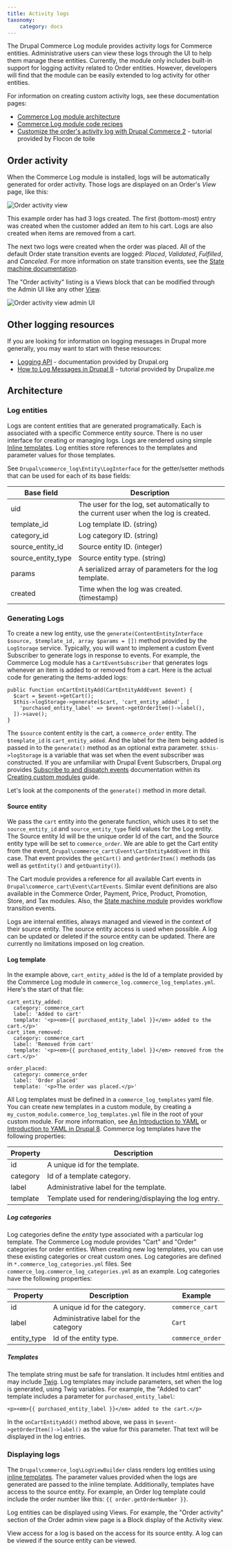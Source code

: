 ```yaml
---
title: Activity logs
taxonomy:
    category: docs
---
```


The Drupal Commerce Log module provides activity logs for Commerce entities. Administrative users can view these logs through the UI to help them manage these entities. Currently, the module only includes built-in support for logging activity related to Order entities. However, developers will find that the module can be easily extended to log activity for other entities. 

For information on creating custom activity logs, see these documentation pages:

* [Commerce Log module architecture](#architecture)
* [Commerce Log module code recipes](code-recipes)
* [Customize the order's activity log with Drupal Commerce 2] - tutorial provided by Flocon de toile


## Order activity

When the Commerce Log module is installed, logs will be automatically generated for order activity. Those logs are displayed on an Order's *View* page, like this:

![Order activity view](../images/order-activity-1.png)

This example order has had 3 logs created. The first (bottom-most) entry was created when the customer added an item to his cart. Logs are also created when items are removed from a cart. 

The next two logs were created when the order was placed. All of the default Order state transition events are logged: *Placed*, *Validated*, *Fulfilled*, and *Canceled*. For more information on state transition events, see the [State machine documentation](../../core/#state-machine).

The "Order activity" listing is a Views block that can be modified through the Admin UI like any other [View].

![Order activity view admin UI](../images/order-activity-2.png)


## Other logging resources

If you are looking for information on logging messages in Drupal more generally, you may want to start with these resources:

* [Logging API] - documentation provided by Drupal.org
* [How to Log Messages in Drupal 8] - tutorial provided by Drupalize.me


## Architecture

### Log entities

Logs are content entities that are generated programatically. Each is associated with a specific Commerce entity source. There is no user interface for creating or managing logs. Logs are rendered using simple [Inline templates]. Log entities store references to the templates and parameter values for those templates.

See `Drupal\commerce_log\Entity\LogInterface` for the getter/setter methods that can be used for each of its base fields:

| Base field         | Description |
| ------------------ | ----------- |
| uid                | The user for the log, set automatically to the current user when the log is created. |
| template_id        | Log template ID. (string) |
| category_id        | Log category ID. (string) |
| source_entity_id   | Source entity ID. (integer) |
| source_entity_type | Source entity type. (string) |
| params             | A serialized array of parameters for the log template. |
| created            | Time when the log was created. (timestamp) |


### Generating Logs

To create a new log entity, use the `generate(ContentEntityInterface $source, $template_id, array $params = [])` method provided by the `LogStorage` service. Typically, you will want to implement a custom Event Subscriber to generate logs in response to events. For example, the Commerce Log module has a `CartEventSubscriber` that generates logs whenever an item is added to or removed from a cart. Here is the actual code for generating the items-added logs:

```
public function onCartEntityAdd(CartEntityAddEvent $event) {
  $cart = $event->getCart();
  $this->logStorage->generate($cart, 'cart_entity_added', [
    'purchased_entity_label' => $event->getOrderItem()->label(),
  ])->save();
}
```

The `$source` content entity is the cart, a `commerce_order` entity. The `$template_id` is `cart_entity_added`. And the label for the item being added is passed in to the `generate()` method as an optional extra parameter. `$this->logStorage` is a variable that was set when the event subscriber was constructed. If you are unfamiliar with Drupal Event Subscrbers, Drupal.org provides [Subscribe to and dispatch events] documentation within its [Creating custom modules] guide.

Let's look at the components of the `generate()` method in more detail.

#### Source entity

We pass the `cart` entity into the generate function, which uses it to set the `source_entity_id` and `source_entity_type` field values for the Log entity. The Source entity Id will be the unique order Id of the cart, and the Source entity type will be set to `commerce_order`. We are able to get the Cart entity from the event, `Drupal\commerce_cart\Event\CartEntityAddEvent` in this case. That event provides the `getCart()` and `getOrderItem()` methods (as well as `getEntity()` and `getQuantity()`).

The Cart module provides a reference for all available Cart events in `Drupal\commerce_cart\Event\CartEvents`. Similar event definitions are also available in the Commerce Order, Payment, Price, Product, Promotion, Store, and Tax modules. Also, the [State machine module](../../core/#state-machine) provides workflow transition events.

Logs are internal entities, always managed and viewed in the context of their source entity. The source entity access is used when possible. A log can be updated or deleted if the source entity can be updated. There are currently no limitations imposed on log creation.

#### Log template

In the example above, `cart_entity_added` is the Id of a template provided by the Commerce Log module in `commerce_log.commerce_log_templates.yml`. Here's the start of that file:

```
cart_entity_added:
  category: commerce_cart
  label: 'Added to cart'
  template: '<p><em>{{ purchased_entity_label }}</em> added to the cart.</p>'
cart_item_removed:
  category: commerce_cart
  label: 'Removed from cart'
  template: '<p><em>{{ purchased_entity_label }}</em> removed from the cart.</p>'

order_placed:
  category: commerce_order
  label: 'Order placed'
  template: '<p>The order was placed.</p>'
```

All Log templates must be defined in a `commerce_log_templates` yaml file. You can create new templates in a custom module, by creating a `my_custom_module.commerce_log_templates.yml` file in the root of your custom module. For more information, see [An Introduction to YAML] or [Introduction to YAML in Drupal 8]. Commerce log templates have the following properties:

| Property     | Description |
| ------------ | ----------- |
| id           | A unique id for the template. |
| category     | Id of a template category. |
| label        | Administrative label for the template. |
| template     | Template used for rendering/displaying the log entry. |

##### Log categories

Log categories define the *entity* type associated with a particular log template. The Commerce Log module provides "Cart" and "Order" categories for order entities. When creating new log templates, you can use these existing categories or creat custom ones. Log categories are defined in `*.commerce_log_categories.yml` files. See `commerce_log.commerce_log_categories.yml` as an example. Log categories have the following properties:

| Property     | Description | Example |
| ------------ | ----------- | ------- |
| id           | A unique id for the category. | `commerce_cart` |
| label        | Administrative label for the category | `Cart`  |
| entity_type  | Id of the entity type. | `commerce_order` |

##### Templates

The template string must be safe for translation. It includes html entities and may include [Twig]. Log templates may include parameters, set when the log is generated, using Twig variables. For example, the "Added to cart" template includes a parameter for `purchased_entity_label`:

`<p><em>{{ purchased_entity_label }}</em> added to the cart.</p>`

In the `onCartEntityAdd()` method above, we pass in `$event->getOrderItem()->label()` as the value for this parameter. That text will be displayed in the log entries.

### Displaying logs

The `Drupal\commerce_log\LogViewBuilder` class renders log entities using [inline templates]. The parameter values provided when the logs are generated are passed to the inline template. Additionally, templates have access to the source entity. For example, an Order log template could include the order number like this: `{{ order.getOrderNumber }}`.

Log entities can be displayed using Views. For example, the "Order activity" section of the Order admin view page is a Block display of the Activity view.

View access for a log is based on the access for its source entity. A log can be viewed if the source entity can be viewed.


[Inline templates]: https://api.drupal.org/api/drupal/core%21lib%21Drupal%21Core%21Render%21Element%21InlineTemplate.php/class/InlineTemplate/8.9.x
[Subscribe to and dispatch events]: https://www.drupal.org/docs/creating-custom-modules/subscribe-to-and-dispatch-events
[Creating custom modules]: https://www.drupal.org/docs/creating-custom-modules
[An Introduction to YAML]: https://drupalize.me/videos/introduction-yaml?p=3291
[Introduction to YAML in Drupal 8]: https://befused.com/drupal/yaml
[Twig]: https://www.drupal.org/docs/theming-drupal/twig-in-drupal
[inline templates]: https://api.drupal.org/api/drupal/core%21lib%21Drupal%21Core%21Render%21Element%21InlineTemplate.php/class/InlineTemplate/8.2.x
[Logging API]: https://www.drupal.org/docs/8/api/logging-api/overview
[How to Log Messages in Drupal 8]: https://drupalize.me/blog/201510/how-log-messages-drupal-8
[Customize the order's activity log with Drupal Commerce 2]: https://www.flocondetoile.fr/blog/customize-order-s-activity-log-drupal-commerce-2
[View]: https://www.drupal.org/docs/8/core/modules/views
